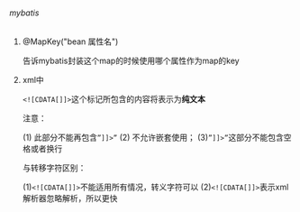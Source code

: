 ###### mybatis

1. @MapKey("bean 属性名")

   告诉mybatis封装这个map的时候使用哪个属性作为map的key

2. xml中<![CDATA[]]>

   `<![CDATA[]]>`这个标记所包含的内容将表示为**纯文本**

   注意：

   (1) 此部分不能再包含`”]]>”`
   (2) 不允许嵌套使用； 
   (3)`”]]>”`这部分不能包含空格或者换行 

   与转移字符区别：

   (1)`<![CDATA[]]>`不能适用所有情况，转义字符可以
   (2)`<![CDATA[]]>`表示xml解析器忽略解析，所以更快